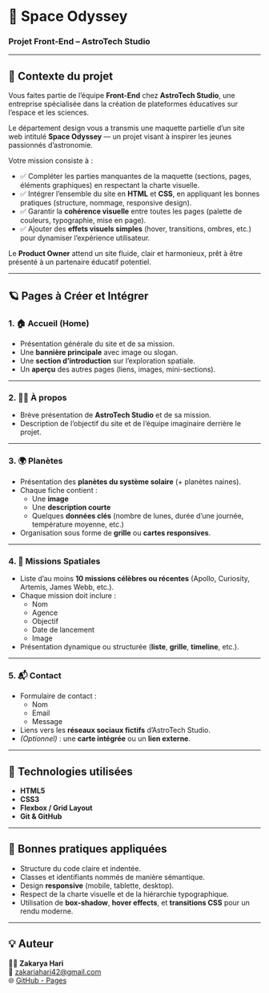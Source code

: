 # 🌌 Space Odyssey

### Projet Front-End – AstroTech Studio

---

## 🚀 Contexte du projet

Vous faites partie de l’équipe **Front-End** chez **AstroTech Studio**, une entreprise spécialisée dans la création de plateformes éducatives sur l’espace et les sciences.  

Le département design vous a transmis une maquette partielle d’un site web intitulé **Space Odyssey** — un projet visant à inspirer les jeunes passionnés d’astronomie.  

Votre mission consiste à :
- ✅ Compléter les parties manquantes de la maquette (sections, pages, éléments graphiques) en respectant la charte visuelle.
- ✅ Intégrer l’ensemble du site en **HTML** et **CSS**, en appliquant les bonnes pratiques (structure, nommage, responsive design).
- ✅ Garantir la **cohérence visuelle** entre toutes les pages (palette de couleurs, typographie, mise en page).
- ✅ Ajouter des **effets visuels simples** (hover, transitions, ombres, etc.) pour dynamiser l’expérience utilisateur.

Le **Product Owner** attend un site fluide, clair et harmonieux, prêt à être présenté à un partenaire éducatif potentiel.

---

## 🪐 Pages à Créer et Intégrer

### 1. 🏠 Accueil (Home)
- Présentation générale du site et de sa mission.  
- Une **bannière principale** avec image ou slogan.  
- Une **section d’introduction** sur l’exploration spatiale.  
- Un **aperçu** des autres pages (liens, images, mini-sections).

---

### 2. 👨‍🚀 À propos
- Brève présentation de **AstroTech Studio** et de sa mission.  
- Description de l’objectif du site et de l’équipe imaginaire derrière le projet.

---

### 3. 🌍 Planètes
- Présentation des **planètes du système solaire** (+ planètes naines).  
- Chaque fiche contient :
  - Une **image**
  - Une **description courte**
  - Quelques **données clés** (nombre de lunes, durée d’une journée, température moyenne, etc.)
- Organisation sous forme de **grille** ou **cartes responsives**.

---

### 4. 🚀 Missions Spatiales
- Liste d’au moins **10 missions célèbres ou récentes** (Apollo, Curiosity, Artemis, James Webb, etc.).  
- Chaque mission doit inclure :
  - Nom
  - Agence
  - Objectif
  - Date de lancement
  - Image
- Présentation dynamique ou structurée (**liste**, **grille**, **timeline**, etc.).

---

### 5. 📬 Contact
- Formulaire de contact :
  - Nom  
  - Email  
  - Message  
- Liens vers les **réseaux sociaux fictifs** d’AstroTech Studio.  
- *(Optionnel)* : une **carte intégrée** ou un **lien externe**.

---

## 🧩 Technologies utilisées
- **HTML5**
- **CSS3**
- **Flexbox / Grid Layout**
- **Git & GitHub**

---

## 🎨 Bonnes pratiques appliquées
- Structure du code claire et indentée.
- Classes et identifiants nommés de manière sémantique.  
- Design **responsive** (mobile, tablette, desktop).  
- Respect de la charte visuelle et de la hiérarchie typographique.
- Utilisation de **box-shadow**, **hover effects**, et **transitions CSS** pour un rendu moderne.

---

## 💡 Auteur
👨‍💻 **Zakarya Hari**  
📧 [zakariahari42@gmail.com](mailto:zakariahari42@gmail.com)  
🌐 [GitHub - Pages](https://zakaryahari.github.io/Space-Odyssey/)

